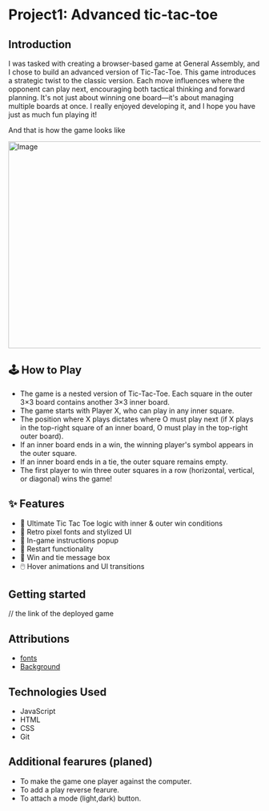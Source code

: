 # Project1: Advanced tic-tac-toe

## Introduction 

I was tasked with creating a browser-based game at General Assembly, and I chose to build an advanced version of Tic-Tac-Toe. This game introduces a strategic twist to the classic version. Each move influences where the opponent can play next, encouraging both tactical thinking and forward planning. It's not just about winning one board—it's about managing multiple boards at once.
I really enjoyed developing it, and I hope you have just as much fun playing it!

And that is how the game looks like

<img width="821" height="413" alt="Image" src="https://github.com/user-attachments/assets/af54fdb8-5219-4375-b8f6-0acd4bb754ca" />

## 🕹️ How to Play

- The game is a nested version of Tic-Tac-Toe. Each square in the outer 3×3 board contains another 3×3 inner board.
- The game starts with Player X, who can play in any inner square.
- The position where X plays dictates where O must play next (if X plays in the top-right square of an inner board, O must play in the top-right outer board).
- If an inner board ends in a win, the winning player's symbol appears in the outer square.
- If an inner board ends in a tie, the outer square remains empty.
- The first player to win three outer squares in a row (horizontal, vertical, or diagonal) wins the game!

## ✨ Features

- 🎯 Ultimate Tic Tac Toe logic with inner & outer win conditions
- 🎨 Retro pixel fonts and stylized UI
- 📜 In-game instructions popup
- 🔁 Restart functionality
- 🎉 Win and tie message box
- 🖱️ Hover animations and UI transitions


## Getting started

// the link of the deployed game

## Attributions

- [fonts](https://fonts.google.com/share?selection.family=Pixelify+Sans:wght@400..700|Press+Start+2P|Silkscreen:wght@400;700|Tektur:wght@400..900|VT323)
- [Background](https://chatgpt.com/)

## Technologies Used
 
- JavaScript
- HTML
- CSS
- Git

## Additional fearures (planed)

- To make the game one player against the computer.
- To add a play reverse fearure.
- To attach a  mode (light,dark) button.
 